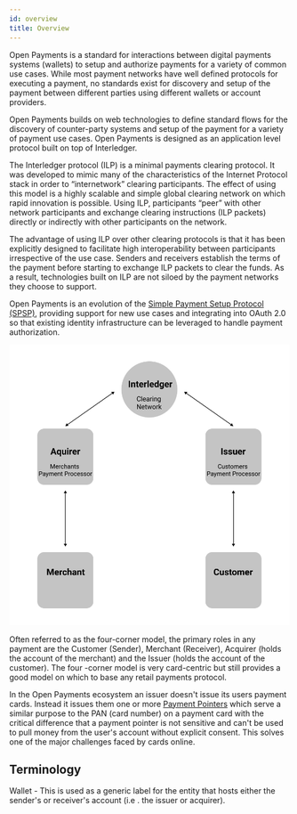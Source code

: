 ```yaml
---
id: overview
title: Overview
---
```


Open Payments is a standard for interactions between digital payments systems (wallets) to setup and authorize payments 
for a variety of common use cases. While most payment networks have well defined protocols for executing a payment,
no standards exist for discovery and setup of the payment between different parties using different wallets or account 
providers.

Open Payments builds on web technologies to define standard flows for the discovery of counter-party systems and setup 
of the payment for a variety of payment use cases. Open Payments is designed as an application level protocol built on 
top of Interledger.

The Interledger protocol (ILP) is a minimal payments clearing protocol. It was developed to mimic many of the 
characteristics of the Internet Protocol stack in order to “internetwork” clearing participants. The effect of using 
this model is a highly scalable and simple global clearing network on which rapid innovation is possible. Using ILP, 
participants “peer” with other network participants and exchange clearing instructions (ILP packets) directly or 
indirectly with other participants on the network.

The advantage of using ILP over other clearing protocols is that it has been explicitly designed to facilitate high
interoperability between participants irrespective of the use case. Senders and receivers establish the terms of
the payment before starting to exchange ILP packets to clear the funds. As a result, technologies built on ILP are not
siloed by the payment networks they choose to support.

Open Payments is an evolution of the
[Simple Payment Setup Protocol (SPSP)](https://interledger.org/rfcs/0009-simple-payment-setup-protocol/), providing
support for new use cases and integrating into OAuth 2.0 so that existing identity infrastructure can be leveraged to
handle payment authorization.

<!-- 
In the sections that follow, functions and features of Open Payments are
compared with analogous functions and features of SPSP to help implementors that
are upgrading to Open Payments from SPSP understand the differences (and
similarities).
-->

<img src="/img/four_corner.svg">

Often referred to as the four-corner model, the primary roles in any payment are the Customer (Sender), Merchant
(Receiver), Acquirer (holds the account of the merchant) and the Issuer (holds the account of the customer). The four
-corner model is very card-centric but still provides a good model on which to base any retail payments protocol.

In the Open Payments ecosystem an issuer doesn't issue its users payment cards. Instead it issues them one or more
[Payment Pointers](./pointers) which serve a similar purpose to the PAN (card number) on a payment card with
the critical difference that a payment pointer is not sensitive and can't be used to pull money from the user's
account without explicit consent. This solves one of the major challenges faced by cards online.

## Terminology

Wallet -  This is used as a generic label for the entity that hosts either the sender's or receiver's account (i.e
. the issuer or acquirer).
